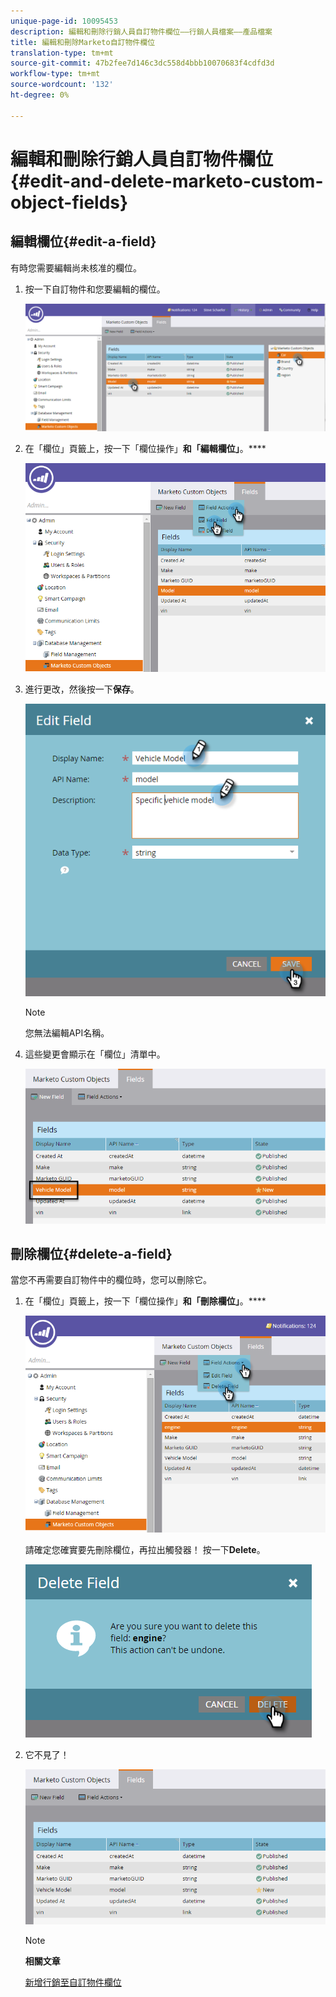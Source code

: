 ```yaml
---
unique-page-id: 10095453
description: 編輯和刪除行銷人員自訂物件欄位——行銷人員檔案——產品檔案
title: 編輯和刪除Marketo自訂物件欄位
translation-type: tm+mt
source-git-commit: 47b2fee7d146c3dc558d4bbb10070683f4cdfd3d
workflow-type: tm+mt
source-wordcount: '132'
ht-degree: 0%

---
```



# 編輯和刪除行銷人員自訂物件欄位{#edit-and-delete-marketo-custom-object-fields}

## 編輯欄位{#edit-a-field}

有時您需要編輯尚未核准的欄位。

1. 按一下自訂物件和您要編輯的欄位。

   ![](assets/image2015-10-2-10-3a55-3a1.png)

1. 在「欄位」頁籤上，按一下「欄位操作」**和「編輯欄位」**。****

   ![](assets/image2015-10-2-10-3a53-3a26.png)

1. 進行更改，然後按一下&#x200B;**保存**。

   ![](assets/image2015-10-2-10-3a58-3a56.png)

   >[!NOTE]
   >
   >您無法編輯API名稱。

1. 這些變更會顯示在「欄位」清單中。

   ![](assets/image2015-10-2-11-3a1-3a13.png)

## 刪除欄位{#delete-a-field}

當您不再需要自訂物件中的欄位時，您可以刪除它。

1. 在「欄位」頁籤上，按一下「欄位操作」**和「刪除欄位」**。****

   ![](assets/image2015-10-2-11-3a11-3a20.png)

   請確定您確實要先刪除欄位，再拉出觸發器！ 按一下&#x200B;**Delete**。

   ![](assets/image2015-10-2-11-3a14-3a5.png)

1. 它不見了！

   ![](assets/image2015-10-2-11-3a15-3a48.png)

   >[!NOTE]
   >
   >**相關文章**
   >
   >
   >[新增行銷至自訂物件欄位](add-marketo-custom-object-fields.md)

